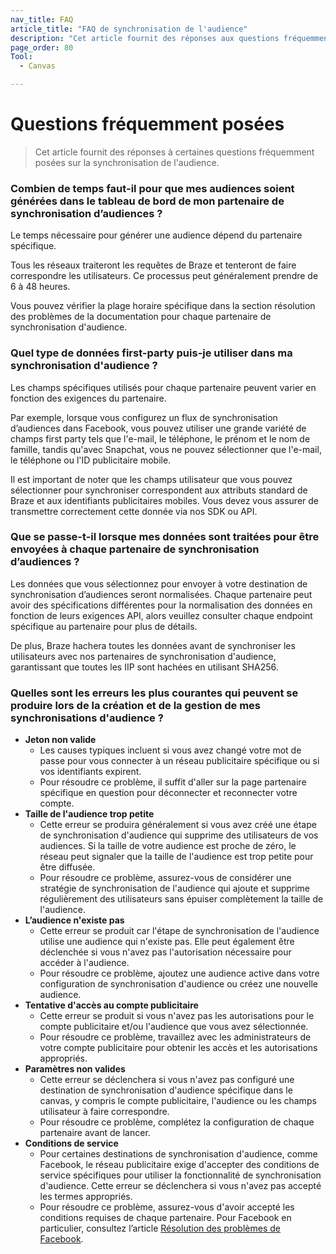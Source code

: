 ```yaml
---
nav_title: FAQ
article_title: "FAQ de synchronisation de l'audience"
description: "Cet article fournit des réponses aux questions fréquemment posées sur la synchronisation de l'audience."
page_order: 80
Tool:
  - Canvas

---
```


# Questions fréquemment posées

> Cet article fournit des réponses à certaines questions fréquemment posées sur la synchronisation de l'audience.

### Combien de temps faut-il pour que mes audiences soient générées dans le tableau de bord de mon partenaire de synchronisation d’audiences ? 

Le temps nécessaire pour générer une audience dépend du partenaire spécifique.

Tous les réseaux traiteront les requêtes de Braze et tenteront de faire correspondre les utilisateurs. Ce processus peut généralement prendre de 6 à 48 heures.

Vous pouvez vérifier la plage horaire spécifique dans la section résolution des problèmes de la documentation pour chaque partenaire de synchronisation d'audience. 

### Quel type de données first-party puis-je utiliser dans ma synchronisation d'audience ?

Les champs spécifiques utilisés pour chaque partenaire peuvent varier en fonction des exigences du partenaire. 

Par exemple, lorsque vous configurez un flux de synchronisation d’audiences dans Facebook, vous pouvez utiliser une grande variété de champs first party tels que l'e-mail, le téléphone, le prénom et le nom de famille, tandis qu'avec Snapchat, vous ne pouvez sélectionner que l'e-mail, le téléphone ou l'ID publicitaire mobile. 

Il est important de noter que les champs utilisateur que vous pouvez sélectionner pour synchroniser correspondent aux attributs standard de Braze et aux identifiants publicitaires mobiles. Vous devez vous assurer de transmettre correctement cette donnée via nos SDK ou API. 

### Que se passe-t-il lorsque mes données sont traitées pour être envoyées à chaque partenaire de synchronisation d’audiences ?

Les données que vous sélectionnez pour envoyer à votre destination de synchronisation d’audiences seront normalisées. Chaque partenaire peut avoir des spécifications différentes pour la normalisation des données en fonction de leurs exigences API, alors veuillez consulter chaque endpoint spécifique au partenaire pour plus de détails.

De plus, Braze hachera toutes les données avant de synchroniser les utilisateurs avec nos partenaires de synchronisation d'audience, garantissant que toutes les IIP sont hachées en utilisant SHA256.

### Quelles sont les erreurs les plus courantes qui peuvent se produire lors de la création et de la gestion de mes synchronisations d'audience ?

- **Jeton non valide**<br>
  - Les causes typiques incluent si vous avez changé votre mot de passe pour vous connecter à un réseau publicitaire spécifique ou si vos identifiants expirent.
  - Pour résoudre ce problème, il suffit d'aller sur la page partenaire spécifique en question pour déconnecter et reconnecter votre compte.
- **Taille de l'audience trop petite**<br>
  - Cette erreur se produira généralement si vous avez créé une étape de synchronisation d'audience qui supprime des utilisateurs de vos audiences. Si la taille de votre audience est proche de zéro, le réseau peut signaler que la taille de l'audience est trop petite pour être diffusée. 
  - Pour résoudre ce problème, assurez-vous de considérer une stratégie de synchronisation de l'audience qui ajoute et supprime régulièrement des utilisateurs sans épuiser complètement la taille de l'audience.
- **L’audience n'existe pas**<br>
  - Cette erreur se produit car l'étape de synchronisation de l'audience utilise une audience qui n'existe pas. Elle peut également être déclenchée si vous n'avez pas l'autorisation nécessaire pour accéder à l'audience. 
  - Pour résoudre ce problème, ajoutez une audience active dans votre configuration de synchronisation d'audience ou créez une nouvelle audience.
- **Tentative d'accès au compte publicitaire**<br>
  - Cette erreur se produit si vous n'avez pas les autorisations pour le compte publicitaire et/ou l'audience que vous avez sélectionnée.
  - Pour résoudre ce problème, travaillez avec les administrateurs de votre compte publicitaire pour obtenir les accès et les autorisations appropriés. 
- **Paramètres non valides**<br>
  - Cette erreur se déclenchera si vous n'avez pas configuré une destination de synchronisation d'audience spécifique dans le canvas, y compris le compte publicitaire, l'audience ou les champs utilisateur à faire correspondre. 
  - Pour résoudre ce problème, complétez la configuration de chaque partenaire avant de lancer.
- **Conditions de service**<br>
  - Pour certaines destinations de synchronisation d'audience, comme Facebook, le réseau publicitaire exige d'accepter des conditions de service spécifiques pour utiliser la fonctionnalité de synchronisation d'audience. Cette erreur se déclenchera si vous n'avez pas accepté les termes appropriés. 
  - Pour résoudre ce problème, assurez-vous d'avoir accepté les conditions requises de chaque partenaire. Pour Facebook en particulier, consultez l’article [Résolution des problèmes de Facebook](https://www.braze.com/docs/partners/canvas_steps/facebook_audience_sync/#troubleshooting). 
